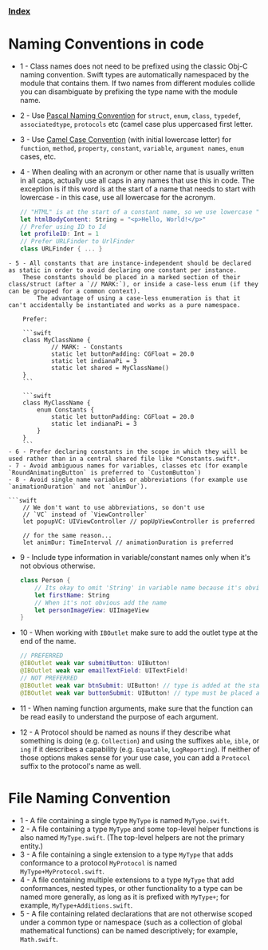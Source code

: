 ### [Index](0.Index.md)

# Naming Conventions in code

- 1 - Class names does not need to be prefixed using the classic Obj-C naming convention. Swift types are automatically namespaced by the module that contains them. If two names from different modules collide you can disambiguate by prefixing the type name with the module name.
- 2 - Use [Pascal Naming Convention](https://en.wikipedia.org/wiki/Naming_convention_(programming)#Pascal,_Modula-2_and_Oberon) for  `struct`, `enum`, `class`, `typedef`, `associatedtype`,  `protocols` etc (camel case plus uppercased first letter.
- 3 - Use [Camel Case Convention](https://en.wikipedia.org/wiki/Camel_case) (with initial lowercase letter) for `function`, `method`, `property`, `constant`, `variable`, `argument names`, `enum` cases, etc.
- 4 - When dealing with an acronym or other name that is usually written in all caps, actually use all caps in any names that use this in code. The exception is if this word is at the start of a name that needs to start with lowercase - in this case, use all lowercase for the acronym.

    ```swift
    // "HTML" is at the start of a constant name, so we use lowercase "html"
    let htmlBodyContent: String = "<p>Hello, World!</p>"
    // Prefer using ID to Id
    let profileID: Int = 1
    // Prefer URLFinder to UrlFinder
    class URLFinder { ... }
```
- 5 - All constants that are instance-independent should be declared as static in order to avoid declaring one constant per instance.
    These constants should be placed in a marked section of their class/struct (after a `// MARK:`), or inside a case-less enum (if they can be grouped for a common context).
        The advantage of using a case-less enumeration is that it can't accidentally be instantiated and works as a pure namespace.
    
    Prefer:
    
    ```swift
    class MyClassName {
            // MARK: - Constants
            static let buttonPadding: CGFloat = 20.0
            static let indianaPi = 3
            static let shared = MyClassName()
    }
    ```
    
    ```swift
    class MyClassName {
        enum Constants {
            static let buttonPadding: CGFloat = 20.0
            static let indianaPi = 3
        }
    }
    ```
- 6 - Prefer declaring constants in the scope in which they will be used rather than in a central shared file like *Constants.swift*.
- 7 - Avoid ambiguous names for variables, classes etc (for example `RoundAnimatingButton` is preferred to `CustomButton`)
- 8 - Avoid single name variables or abbreviations (for example use `animationDuration` and not `animDur`).
 
```swift
    // We don't want to use abbreviations, so don't use
    // `VC` instead of `ViewController`
    let popupVC: UIViewController // popUpViewController is preferred
    
    // for the same reason...
    let animDur: TimeInterval // animationDuration is preferred
```

- 9 - Include type information in variable/constant names only when it's not obvious otherwise.
    
    ```swift
    class Person {
        // Its okay to omit 'String' in variable name because it's obvious that it's a string from property name itself.
        let firstName: String
        // When it's not obvious add the name
        let personImageView: UIImageView
    }
    ```
- 10 - When working with `IBOutlet` make sure to add the outlet type at the end of the name.
    
    ```swift
    // PREFERRED
    @IBOutlet weak var submitButton: UIButton!
    @IBOutlet weak var emailTextField: UITextField!
    // NOT PREFERRED
    @IBOutlet weak var btnSubmit: UIButton! // type is added at the start and it's abbreviated
    @IBOutlet weak var buttonSubmit: UIButton! // type must be placed at the end
    ```
    
- 11 - When naming function arguments, make sure that the function can be read easily to understand the purpose of each argument.
- 12 - A Protocol should be named as nouns if they describe what something is doing (e.g. `Collection`) and using the suffixes `able`, `ible`, or `ing` if it describes a capability (e.g. `Equatable`, `LogReporting`).
    If neither of those options makes sense for your use case, you can add a `Protocol` suffix to the protocol's name as well.

# File Naming Convention

- 1 - A file containing a single type `MyType` is named `MyType.swift`.
- 2 - A file containing a type `MyType` and some top-level helper functions is also named `MyType.swift`. (The top-level helpers are not the primary entity.)
- 3 - A file containing a single extension to a type `MyType` that adds conformance to a protocol `MyProtocol` is named `MyType+MyProtocol.swift`.
- 4 - A file containing multiple extensions to a type `MyType` that add conformances, nested types, or other functionality to a type can be named more generally, as long as it is prefixed with `MyType+`; for example, `MyType+Additions.swift`.
- 5 - A file containing related declarations that are not otherwise scoped under a common type or namespace (such as a collection of global mathematical functions) can be named descriptively; for example, `Math.swift`.

